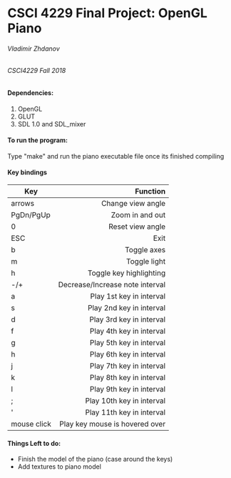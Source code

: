 # CSCI 4229 Final Project: OpenGL Piano

###### Vladimir Zhdanov

###### CSCI4229 Fall 2018

#### Dependencies:
1. OpenGL
2. GLUT
3. SDL 1.0 and SDL_mixer

#### To run the program: 
Type "make" and run the piano executable file once its finished compiling


#### Key bindings

| Key         | Function                        |
| ----------- | -------------------------------:|
|  arrows     | Change view angle               |
|  PgDn/PgUp  | Zoom in and out                 |
|  0          | Reset view angle                |
|  ESC        | Exit                            |
| b           | Toggle axes                     |
| m           | Toggle light                    |
| h  		  |	Toggle key highlighting			|
|  -/+        | Decrease/Increase note interval |
| a           | Play 1st key in interval        |
| s           | Play 2nd key in interval        |
| d           | Play 3rd key in interval        |
| f           | Play 4th key in interval        |
| g           | Play 5th key in interval        |  
| h           | Play 6th key in interval        |
| j           | Play 7th key in interval        |
| k           | Play 8th key in interval        |
| l           | Play 9th key in interval        |
| ;           | Play 10th key in interval       |
| '           | Play 11th key in interval       |
| mouse click | Play key mouse is hovered over  |


#### Things Left to do:
* Finish the model of the piano (case around the keys)
* Add textures to piano model
